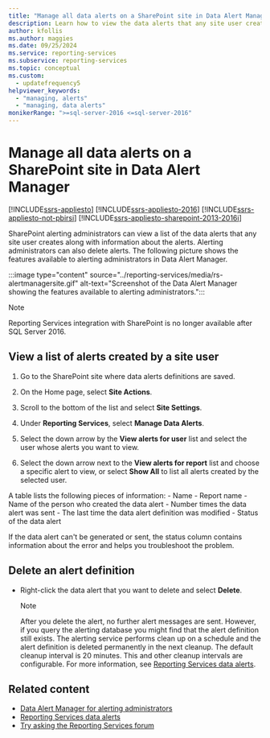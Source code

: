 ```yaml
---
title: "Manage all data alerts on a SharePoint site in Data Alert Manager"
description: Learn how to view the data alerts that any site user creates along with information about the alerts. Also, learn how to delete alerts.
author: kfollis
ms.author: maggies
ms.date: 09/25/2024
ms.service: reporting-services
ms.subservice: reporting-services
ms.topic: conceptual
ms.custom:
  - updatefrequency5
helpviewer_keywords:
  - "managing, alerts"
  - "managing, data alerts"
monikerRange: ">=sql-server-2016 <=sql-server-2016"
---
```

# Manage all data alerts on a SharePoint site in Data Alert Manager

[!INCLUDE[ssrs-appliesto](../includes/ssrs-appliesto.md)] [!INCLUDE[ssrs-appliesto-2016](../includes/ssrs-appliesto-2016.md)] [!INCLUDE[ssrs-appliesto-not-pbirsi](../includes/ssrs-appliesto-not-pbirs.md)] [!INCLUDE[ssrs-appliesto-sharepoint-2013-2016i](../includes/ssrs-appliesto-sharepoint-2013-2016.md)]

SharePoint alerting administrators can view a list of the data alerts that any site user creates along with information about the alerts. Alerting administrators can also delete alerts. The following picture shows the features available to alerting administrators in Data Alert Manager.

:::image type="content" source="../reporting-services/media/rs-alertmanagersite.gif" alt-text="Screenshot of the Data Alert Manager showing the features available to alerting administrators.":::

> [!NOTE]
> Reporting Services integration with SharePoint is no longer available after SQL Server 2016.

## View a list of alerts created by a site user  
  
1.  Go to the SharePoint site where data alerts definitions are saved.  
  
2.  On the Home page, select **Site Actions**.  
  
3.  Scroll to the bottom of the list and select **Site Settings**.  
  
4.  Under **Reporting Services**, select **Manage Data Alerts**.  
  
5.  Select the down arrow by the **View alerts for user** list and select the user whose alerts you want to view.  
  
6.  Select the down arrow next to the **View alerts for report** list and choose a specific alert to view, or select **Show All** to list all alerts created by the selected user.  
  
  A table lists the following pieces of information:
        - Name
        - Report name
        - Name of the person who created the data alert
        - Number times the data alert was sent
        - The last time the data alert definition was modified
        - Status of the data alert
  
  If the data alert can't be generated or sent, the status column contains information about the error and helps you troubleshoot the problem.  
  
## Delete an alert definition  
  
-   Right-click the data alert that you want to delete and select **Delete**.  
  
    > [!NOTE]  
    >  After you delete the alert, no further alert messages are sent. However, if you query the alerting database you might find that the alert definition still exists. The alerting service performs clean up on a schedule and the alert definition is deleted permanently in the next cleanup. The default cleanup interval is 20 minutes. This and other cleanup intervals are configurable. For more information, see [Reporting Services data alerts](../reporting-services/reporting-services-data-alerts.md).  

## Related content

- [Data Alert Manager for alerting administrators](../reporting-services/data-alert-manager-for-alerting-administrators.md)
- [Reporting Services data alerts](../reporting-services/reporting-services-data-alerts.md)
- [Try asking the Reporting Services forum](https://go.microsoft.com/fwlink/?LinkId=620231)
